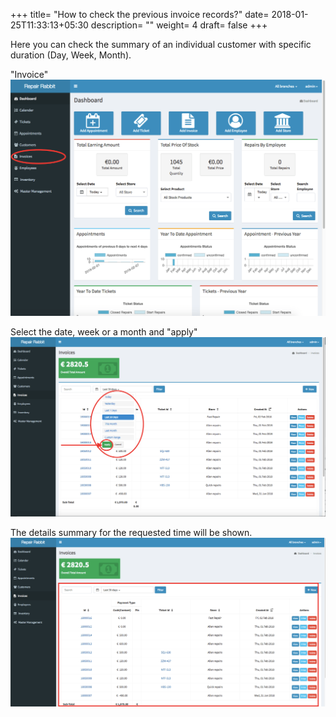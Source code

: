 +++
title= "How to check the previous invoice records?"
date= 2018-01-25T11:33:13+05:30
description= ""
weight= 4
draft= false
+++


Here you can check the summary of an individual customer with specific duration (Day, Week, Month).

"Invoice"
![How to check the previous invoice records?](/images/invoice/how_to_check_previous_invoice_records/go_to_invoice.png)


Select the date, week or a month and "apply"
![How to check the previous invoice records?](/images/invoice/how_to_check_previous_invoice_records/select_date_and_apply.png)

The details summary for the requested time will be shown.
![How to check the previous invoice records?](/images/invoice/how_to_check_previous_invoice_records/system_will_show_you_history.png)

